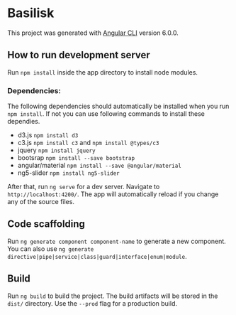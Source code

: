 # Basilisk

This project was generated with [Angular CLI](https://github.com/angular/angular-cli) version 6.0.0.

## How to run development server

Run `npm install` inside the app directory to install node modules.

### Dependencies:

The following dependencies should automatically be installed when you run `npm install`. If not you can use following commands to install these dependies.

* d3.js `npm install d3` 
* c3.js `npm install c3` and `npm install @types/c3`
* jquery `npm install jquery`
* bootsrap `npm install --save bootstrap`
* angular/material `npm install --save @angular/material`
* ng5-slider `npm install ng5-slider`

After that, run `ng serve` for a dev server. Navigate to `http://localhost:4200/`. The app will automatically reload if you change any of the source files.

## Code scaffolding

Run `ng generate component component-name` to generate a new component. You can also use `ng generate directive|pipe|service|class|guard|interface|enum|module`.

## Build

Run `ng build` to build the project. The build artifacts will be stored in the `dist/` directory. Use the `--prod` flag for a production build.
